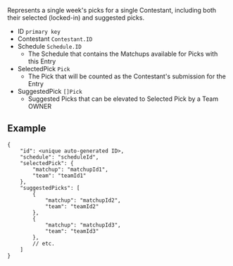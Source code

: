 Represents a single week's picks for a single Contestant, including both their selected (locked-in) and suggested picks.

- ID `primary key`
- Contestant `Contestant.ID`
- Schedule `Schedule.ID`
	- The Schedule that contains the Matchups available for Picks with this Entry
- SelectedPick `Pick`
	- The Pick that will be counted as the Contestant's submission for the Entry
- SuggestedPick `[]Pick`
	- Suggested Picks that can be elevated to Selected Pick by a Team OWNER
## Example
```
{
	"id": <unique auto-generated ID>,
	"schedule": "scheduleId",
	"selectedPick": {
		"matchup": "matchupId1",
		"team": "teamId1"
	},
	"suggestedPicks": [
		{
			"matchup": "matchupId2",
			"team": "teamId2"
		},
		{
			"matchup": "matchupId3",
			"team": "teamId3"
		},
		// etc.
	]
}
```